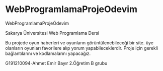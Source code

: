 # WebProgramlamaProjeOdevim
WebProgramlamaProjeÖdevim

Sakarya Üniversitesi Web Programlama Dersi


Bu projede oyun haberleri ve oyunların görüntülenebileceği bir site. üye olanların oyunları favorilere alıp yorum yapabileceklerdir. Proje için gerekli bağlantılarını ve kodlamalarını yapacağız.

G191210094-Ahmet Emir Bayır
2.Öğretim B grubu
